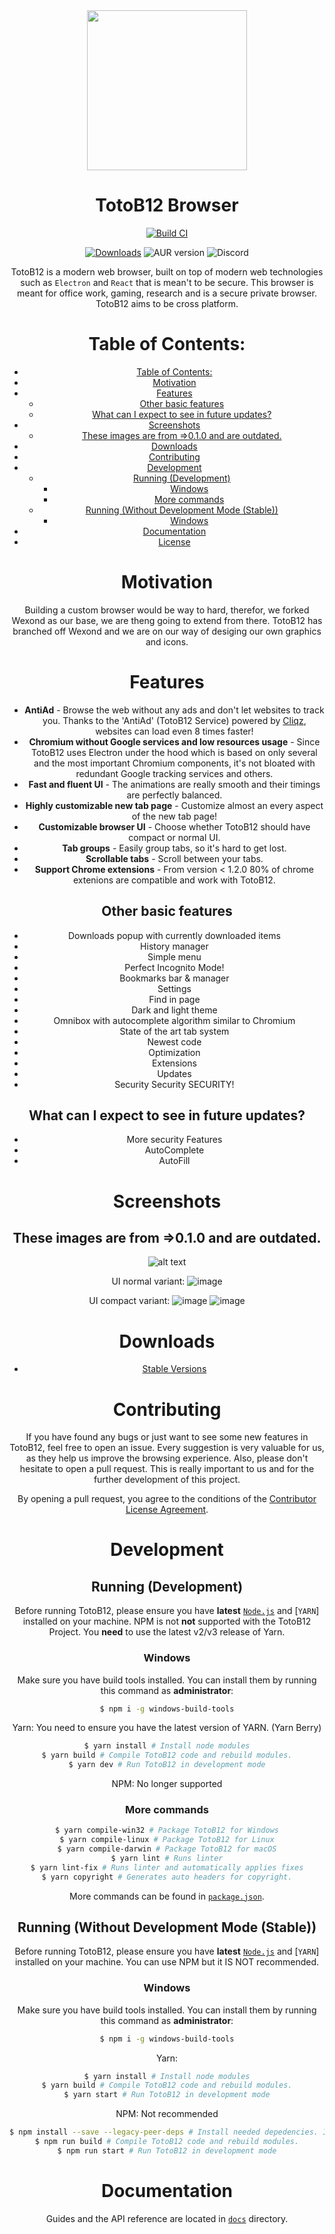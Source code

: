 <div align="center">
  <a href="https://totob12.com"><img src="https://github.com/TotoB12/TotoB12-Browser/blob/main/static/icons/icon.png" width="256"></a>  
</div>
<div align="center">  
  <h1>TotoB12 Browser</h1>

  [![Build CI](https://github.com/TotoB12/TotoB12-Browser/actions/workflows/build.yml/badge.svg)](https://github.com/snaildos/TotoB12-Browser/actions/workflows/build.yml) 
  
[![Downloads](https://img.shields.io/github/downloads/snaildos/TotoB12-Browser/total.svg?style=flat-square)](https://totob12.com)
![AUR version](https://img.shields.io/aur/version/totob12-bin)
![Discord](https://img.shields.io/discord/522708457963388948)


TotoB12 is a modern web browser, built on top of modern web technologies such as `Electron` and `React` that is mean't to be secure. This browser is meant for office work, gaming, research and is a secure private browser. TotoB12 aims to be cross platform.


# Table of Contents:
- [Table of Contents:](#table-of-contents)
- [Motivation](#motivation)
- [Features](#features)
  - [Other basic features](#other-basic-features)
  - [What can I expect to see in future updates?](#what-can-i-expect-to-see-in-future-updates)
- [Screenshots](#screenshots)
  - [These images are from =\>0.1.0 and are outdated.](#these-images-are-from-010-and-are-outdated)
- [Downloads](#downloads)
- [Contributing](#contributing)
- [Development](#development)
  - [Running (Development)](#running-development)
    - [Windows](#windows)
    - [More commands](#more-commands)
  - [Running (Without Development Mode (Stable))](#running-without-development-mode-stable)
    - [Windows](#windows-1)
- [Documentation](#documentation)
- [License](#license)

# Motivation

Building a custom browser would be way to hard, therefor, we forked Wexond as our base, we are theng going to extend from there.
TotoB12 has branched off Wexond and we are on our way of desiging our own graphics and icons.

# Features

- **AntiAd** - Browse the web without any ads and don't let websites to track you. Thanks to the 'AntiAd' (TotoB12 Service) powered by [Cliqz](https://github.com/cliqz-oss/adblocker), websites can load even 8 times faster!
- **Chromium without Google services and low resources usage** - Since TotoB12 uses Electron under the hood which is based on only several and the most important Chromium components, it's not bloated with redundant Google tracking services and others.
- **Fast and fluent UI** - The animations are really smooth and their timings are perfectly balanced.
- **Highly customizable new tab page** - Customize almost an every aspect of the new tab page!
- **Customizable browser UI** - Choose whether TotoB12 should have compact or normal UI.
- **Tab groups** - Easily group tabs, so it's hard to get lost.
- **Scrollable tabs** - Scroll between your tabs.
- **Support Chrome extensions** - From version < 1.2.0 80% of chrome extenions are compatible and work with TotoB12.

## Other basic features

- Downloads popup with currently downloaded items
- History manager
- Simple menu
- Perfect Incognito Mode!
- Bookmarks bar & manager
- Settings
- Find in page
- Dark and light theme
- Omnibox with autocomplete algorithm similar to Chromium
- State of the art tab system
- Newest code
- Optimization
- Extensions
- Updates
- Security Security SECURITY!

## What can I expect to see in future updates?

- More security Features
- AutoComplete
- AutoFill

# Screenshots


## These images are from =>0.1.0 and are outdated.
![alt text](https://github.com/totob12/TotoB12-Browser/blob/main/image-preview/image.jpg?raw=true)

UI normal variant:
![image](https://user-images.githubusercontent.com/11065386/81024186-f40b0400-8e72-11ea-976e-cd1ca1b43ad8.png)

UI compact variant:
![image](https://user-images.githubusercontent.com/11065386/81024222-13099600-8e73-11ea-9fc9-3c63a034403d.png)
![image](https://user-images.githubusercontent.com/11065386/81024252-2ddc0a80-8e73-11ea-9f2f-6c9a4a175c60.png)

# Downloads
- [Stable Versions](https://github.com/TotoB12/TotoB12-Browser/releases)

# Contributing

If you have found any bugs or just want to see some new features in TotoB12, feel free to open an issue. Every suggestion is very valuable for us, as they help us improve the browsing experience. Also, please don't hesitate to open a pull request. This is really important to us and for the further development of this project.

By opening a pull request, you agree to the conditions of the [Contributor License Agreement](cla.md).

# Development

## Running (Development)

Before running TotoB12, please ensure you have **latest** [`Node.js`](https://nodejs.org/en/) and [`YARN`] installed on your machine. 
NPM is not **not** supported with the TotoB12 Project. You **need** to use the latest v2/v3 release of Yarn.

### Windows

Make sure you have build tools installed. You can install them by running this command as **administrator**:

```bash
$ npm i -g windows-build-tools
```

Yarn:
You need to ensure you have the latest version of YARN. (Yarn Berry)
```bash
$ yarn install # Install node modules
$ yarn build # Compile TotoB12 code and rebuild modules.
$ yarn dev # Run TotoB12 in development mode
```

NPM: No longer supported

### More commands

```bash
$ yarn compile-win32 # Package TotoB12 for Windows
$ yarn compile-linux # Package TotoB12 for Linux
$ yarn compile-darwin # Package TotoB12 for macOS
$ yarn lint # Runs linter
$ yarn lint-fix # Runs linter and automatically applies fixes
$ yarn copyright # Generates auto headers for copyright.
```

More commands can be found in [`package.json`](package.json).

## Running (Without Development Mode (Stable))

Before running TotoB12, please ensure you have **latest** [`Node.js`](https://nodejs.org/en/) and [`YARN`] installed on your machine. You can use NPM but it IS NOT recommended.

### Windows

Make sure you have build tools installed. You can install them by running this command as **administrator**:

```bash
$ npm i -g windows-build-tools
```

Yarn:
```bash
$ yarn install # Install node modules
$ yarn build # Compile TotoB12 code and rebuild modules.
$ yarn start # Run TotoB12 in development mode
```

NPM: Not recommended
```bash
$ npm install --save --legacy-peer-deps # Install needed depedencies. If you can, please, use yarn install.
$ npm run build # Compile TotoB12 code and rebuild modules.
$ npm run start # Run TotoB12 in development mode
```

# Documentation

Guides and the API reference are located in [`docs`](docs) directory.

</div>
